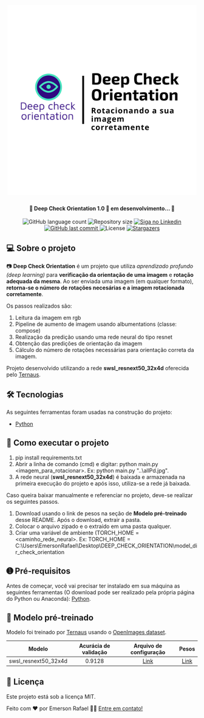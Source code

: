
<h1 align="center">
    <img alt="Deep Check Orientation" title="#DeepCheckOrientation" src="./assets/banner.png" />
</h1>

<h4 align="center"> 
	🚧 Deep Check Orientation 1.0 🚀 em desenvolvimento... 🚧
</h4>

<p align="center">
  <img alt="GitHub language count" src="https://img.shields.io/github/languages/count/emersonrafaels/deep_check_orientation?color=%2304D361">

  <img alt="Repository size" src="https://img.shields.io/github/repo-size/emersonrafaels/deep_check_orientation">

  	
  <a href="https://www.linkedin.com/in/emerson-rafael/">
    <img alt="Siga no Linkedin" src="https://img.shields.io/badge/LinkedIn-0077B5?style=for-the-badge&logo=linkedin&logoColor=white">
  </a>
	
  
  <a href="https://github.com/emersonrafaels/deep_check_orientation/commits/main">
    <img alt="GitHub last commit" src="https://img.shields.io/github/last-commit/emersonrafaels/deep_check_orientation">
  </a>

  <img alt="License" src="https://img.shields.io/badge/license-MIT-brightgreen">
   <a href="https://github.com/emersonrafaels/deep_check_orientation/stargazers">
    <img alt="Stargazers" src="https://img.shields.io/github/stars/emersonrafaels/deep_check_orientation?style=social">
  </a>
</p>


## 💻 Sobre o projeto

📷 **Deep Check Orientation** é um projeto que utiliza *aprendizado profundo (deep learning)* para **verificação da orientação de uma imagem** e **rotação adequada da mesma**. Ao ser enviada uma imagem (em qualquer formato), **retorna-se o número de rotações necesárias e a imagem rotacionada corretamente**.

Os passos realizados são:
1) Leitura da imagem em rgb
2) Pipeline de aumento de imagem usando albumentations (classe: compose)
3) Realização da predição usando uma rede neural do tipo resnet
4) Obtenção das predições de orientação da imagem
5) Cálculo do número de rotações necessárias para orientação correta da imagem.

Projeto desenvolvido utilizando a rede **swsl_resnext50_32x4d** oferecida pelo [Ternaus].

## 🛠  Tecnologias

As seguintes ferramentas foram usadas na construção do projeto:

- [Python]

## 🚀 Como executar o projeto

1. pip install requirements.txt
2. Abrir a linha de comando (cmd) e digitar: python main.py <imagem_para_rotacionar>. 
Ex: python main.py "..\allPd.jpg".
3. A rede neural (**swsl_resnext50_32x4d**) é baixada e armazenada na primeira execução do projeto e após isso, utiliza-se a rede já baixada. 

Caso queira baixar manualmente e referenciar no projeto, deve-se realizar os seguintes passos.

 1. Download usando o link de pesos na seção de **Modelo pré-treinado** desse README. Após o download, extrair a pasta.
 2. Colocar o arquivo zipado e o extraído em uma pasta qualquer.
 3. Criar uma variável de ambiente (TORCH_HOME = <caminho_rede_neural>.
Ex: TORCH_HOME = C:\Users\EmersonRafael\Desktop\DEEP_CHECK_ORIENTATION\model_dir_check_orientation

## ➊ Pré-requisitos

Antes de começar, você vai precisar ter instalado em sua máquina as seguintes ferramentas (O download pode ser realizado pela própria página do Python ou Anaconda):
[Python](https://www.anaconda.com/products/individual).

## 🧠 Modelo pré-treinado
Modelo foi treinado por [Ternaus] usando o [OpenImages dataset](https://storage.googleapis.com/openimages/web/index.html).

| Modelo        | Acurácia de validação | Arquivo de configuração  | Pesos |
| ------------- |:--------------------:| :------------:| :------: |
| swsl_resnext50_32x4d|0.9128| [Link](check_orientation/configs/2020-11-16.yaml)| [Link](https://github.com/ternaus/check_orientation/releases/download/v0.0.3/2020-11-16_resnext50_32x4d.zip)|

## 📝 Licença

Este projeto está sob a licença MIT.

Feito com ❤️ por Emerson Rafael 👋🏽 [Entre em contato!](https://www.linkedin.com/in/emerson-rafael/)

[Ternaus]: https://github.com/ternaus/check_orientation
[Python]: https://www.python.org/downloads/